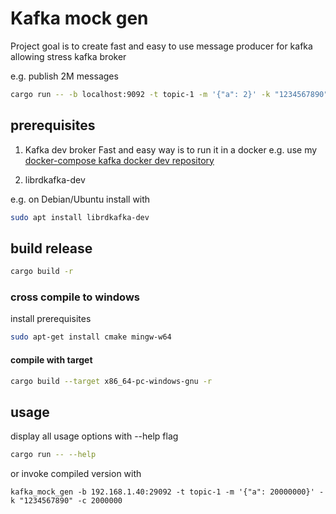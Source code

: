 # Kafka mock gen

Project goal is to create fast and easy to use message producer for kafka 
allowing stress kafka broker

e.g. publish 2M messages

```bash
cargo run -- -b localhost:9092 -t topic-1 -m '{"a": 2}' -k "1234567890" -c 2000000
```

## prerequisites

1) Kafka dev broker
Fast and easy way is to run it in a docker e.g. use my 
[docker-compose kafka docker dev repository](https://github.com/tomaszkubacki/kafka_docker_dev) 

2) librdkafka-dev

e.g. on Debian/Ubuntu install with
```bash
sudo apt install librdkafka-dev
```

## build release

```bash
cargo build -r
```

### cross compile to windows

install prerequisites
```bash
sudo apt-get install cmake mingw-w64
```

#### compile with target

```bash
cargo build --target x86_64-pc-windows-gnu -r
```

## usage


display all usage options with --help flag
```bash
cargo run -- --help
```

or invoke compiled version with

```
kafka_mock_gen -b 192.168.1.40:29092 -t topic-1 -m '{"a": 20000000}' -k "1234567890" -c 2000000
```


